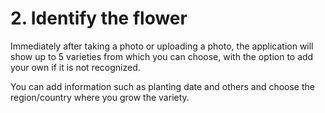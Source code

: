 # 2. Identify the flower

Immediately after taking a photo or uploading a photo, the application will show up to 5 varieties from which you can choose, with the option to add your own if it is not recognized.

You can add information such as planting date and others and choose the region/country where you grow the variety.
